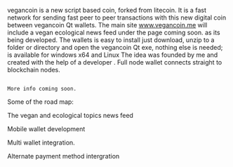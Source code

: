 vegancoin is a new script based coin, forked from litecoin.
It is a fast network for sending fast peer to peer transactions with this new digital coin between vegancoin Qt wallets.
The main site www.vegancoin.me will include a vegan ecological news feed under the page coming soon. as its being developed.
The wallets is easy to install just download, unzip to a folder or directory and open the vegancoin Qt exe, nothing else is needed; is available for windows x64 and Linux
The idea was founded by me and created with the help of a developer .
Full node wallet connects straight to blockchain nodes.
                                                                                                             
                                                                                                                                                                       More info coming soon.
                                                                                                       
Some of the road map:

The vegan and ecological topics news feed

Mobile wallet development

Multi wallet integration.
                                                                   
Alternate payment method intergration
                                                                                                             
